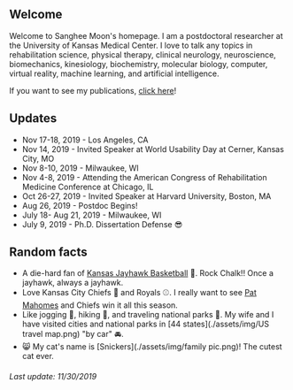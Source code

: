 ## Welcome

Welcome to Sanghee Moon's homepage. I am a postdoctoral researcher at the University of Kansas Medical Center. I love to talk any topics in rehabilitation science, physical therapy, clinical neurology, neuroscience, biomechanics, kinesiology, biochemistry, molecular biology, computer, virtual reality, machine learning, and artificial intelligence.

If you want to see my publications, [click here](./posts/publications/publications.md)!

## Updates

* Nov 17-18, 2019 - Los Angeles, CA
* Nov 14, 2019 - Invited Speaker at World Usability Day at Cerner, Kansas City, MO
* Nov 8-10, 2019 - Milwaukee, WI
* Nov 4-8, 2019 - Attending the American Congress of Rehabilitation Medicine Conference at Chicago, IL
* Oct 26-27, 2019 - Invited Speaker at Harvard University, Boston, MA
* Aug 26, 2019 - Postdoc Begins!
* July 18- Aug 21, 2019 - Milwaukee, WI
* July 9, 2019 - Ph.D. Dissertation Defense :sunglasses:

## Random facts

* A die-hard fan of [Kansas Jayhawk Basketball](https://en.wikipedia.org/wiki/Kansas_Jayhawks_men%27s_basketball) :basketball:. Rock Chalk!! Once a jayhawk, always a jayhawk.
* Love Kansas City Chiefs :football: and Royals :baseball:. I really want to see [Pat Mahomes](https://en.wikipedia.org/wiki/Patrick_Mahomes) and Chiefs win it all this season.
* Like jogging :running:, hiking :mount_fuji:, and traveling national parks :evergreen_tree:. My wife and I have visited cities and national parks in [44 states](./assets/img/US travel map.png) "by car" :oncoming_automobile:.
* :smile_cat: My cat's name is [Snickers](./assets/img/family pic.png)! The cutest cat ever.

###### Last update: 11/30/2019
